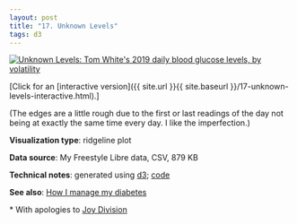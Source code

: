 ```yaml
---
layout: post
title: "17. Unknown Levels"
tags: d3
---
```


<a href="{{ site.url }}{{ site.baseurl }}/17-unknown-levels-interactive.html"><img src="{{ site.url }}{{ site.baseurl }}/assets/img/17-unknown-levels.svg" alt="Unknown Levels: Tom White's 2019 daily blood glucose levels, by volatility"/></a>

[Click for an [interactive version]({{ site.url }}{{ site.baseurl }}/17-unknown-levels-interactive.html).]

(The edges are a little rough due to the first or last readings of the day not being at exactly the same time every day. I like the imperfection.)

**Visualization type**: ridgeline plot

**Data source**: My Freestyle Libre data, CSV, 879 KB

**Technical notes**: generated using [d3](https://d3js.org/); [code](https://github.com/tomwhite/datavision-code/tree/master/17-unknown-levels)

**See also**: [How I manage my diabetes](http://tom-e-white.com/2019/11/how-i-manage-my-diabetes.html)

\* With apologies to [Joy Division](https://en.wikipedia.org/wiki/Unknown_Pleasures)
